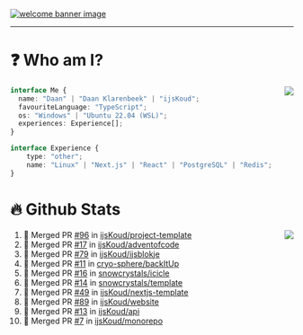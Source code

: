 <h1 align="center" style="display:none;"></h1>

<a href="https://ijskoud.dev/"><img src="https://cdn.ijskoud.dev/files/IIcds5oPKl.png" alt="welcome banner image" /></a>

---

# ❓ Who am I?

<img align="right" src="http://gh-stats.ijskoud.dev/api/top-langs?username=ijsKoud&cache_seconds=1800&layout=compact&hide_border=true&hide_rank=true&show_icons=true&theme=dark&title_color=ffffff&hide_border=true&locale=en" />

```typescript
interface Me {
  name: "Daan" | "Daan Klarenbeek" | "ijsKoud";
  favouriteLanguage: "TypeScript";
  os: "Windows" | "Ubuntu 22.04 (WSL)";
  experiences: Experience[];
}

interface Experience {
    type: "other";
    name: "Linux" | "Next.js" | "React" | "PostgreSQL" | "Redis";
}
```

# 🔥 Github Stats

<img align="right" src="http://gh-stats.ijskoud.dev/api? username=ijsKoud&cache_seconds=1800&hide_border=true&hide_rank=true&show_icons=true&theme=dark&title_color=ffffff&hide_border=true&locale=en">

<!--START_SECTION:activity-->
1. 🎉 Merged PR [#96](https://github.com/ijsKoud/project-template/pull/96) in [ijsKoud/project-template](https://github.com/ijsKoud/project-template)
2. 🎉 Merged PR [#17](https://github.com/ijsKoud/adventofcode/pull/17) in [ijsKoud/adventofcode](https://github.com/ijsKoud/adventofcode)
3. 🎉 Merged PR [#79](https://github.com/ijsKoud/ijsblokje/pull/79) in [ijsKoud/ijsblokje](https://github.com/ijsKoud/ijsblokje)
4. 🎉 Merged PR [#11](https://github.com/cryo-sphere/backItUp/pull/11) in [cryo-sphere/backItUp](https://github.com/cryo-sphere/backItUp)
5. 🎉 Merged PR [#16](https://github.com/snowcrystals/icicle/pull/16) in [snowcrystals/icicle](https://github.com/snowcrystals/icicle)
6. 🎉 Merged PR [#14](https://github.com/snowcrystals/template/pull/14) in [snowcrystals/template](https://github.com/snowcrystals/template)
7. 🎉 Merged PR [#49](https://github.com/ijsKoud/nextjs-template/pull/49) in [ijsKoud/nextjs-template](https://github.com/ijsKoud/nextjs-template)
8. 🎉 Merged PR [#89](https://github.com/ijsKoud/website/pull/89) in [ijsKoud/website](https://github.com/ijsKoud/website)
9. 🎉 Merged PR [#13](https://github.com/ijsKoud/api/pull/13) in [ijsKoud/api](https://github.com/ijsKoud/api)
10. 🎉 Merged PR [#7](https://github.com/ijsKoud/monorepo/pull/7) in [ijsKoud/monorepo](https://github.com/ijsKoud/monorepo)
<!--END_SECTION:activity-->

<h1 align="center" style="display:none;"></h1>
